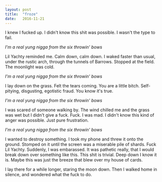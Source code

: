 ```yaml
---
layout: post
title:  "froze"
date:   2016-11-21
---
```


I knew I fucked up. I didn't know this shit was possible. I wasn't the type to fail. 

*I'm a real yung nigga from the six throwin' bows*

Lil Yachty reminded me. Calm down, calm down. I waked faster than usual, under the rustic arch, through the tunnels of Barrows. Stopped at the field. The moonlight was cold. 

*I'm a real yung nigga from the six throwin' bows*

I lay down on the grass. Felt the tears coming. You are a little bitch. Self-pitying, disgusting, egotistic fraud. You know it's true. 

*I'm a real yung nigga from the six throwin' bows*

I was scared of someone walking by. The wind chilled me and the grass was wet but I didn't give a fuck. Fuck. I was mad. I didn't know this kind of anger was possible. Just pure frustration. 

*I'm a real yung nigga from the six throwin' bows*

I wanted to destroy something. I took my phone and threw it onto the ground. Stomped on it until the screen was a miserable pile of shards. Fuck Lil Yachty. Suddenly, I was embarassed. It was pathetic really, that I would break down over something like this. This shit is trivial. Deep down I know it is. Maybe this was just the breeze that blew over my house of cards.

I lay there for a while longer, staring the moon down. Then I walked home in silence, and wondered what the fuck to do.